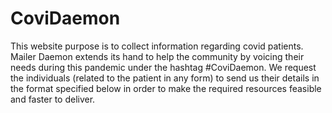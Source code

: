 # CoviDaemon
This website purpose is to collect information regarding covid patients.
Mailer Daemon extends its hand to help the community by voicing their needs during this pandemic under the hashtag #CoviDaemon. We request the individuals (related to the patient in any form) to send us their details in the format specified below in order to make the required resources feasible and faster to deliver.
